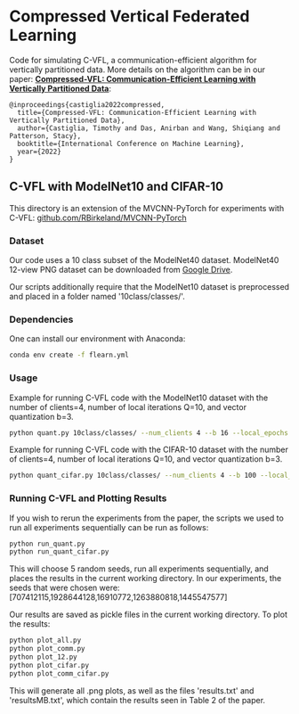 # Compressed Vertical Federated Learning

Code for simulating C-VFL, a communication-efficient algorithm for vertically partitioned data.
More details on the algorithm can be in our paper: [**Compressed-VFL: Communication-Efficient Learning with Vertically
Partitioned Data**](https://arxiv.org/abs/2206.08330):

```
@inproceedings{castiglia2022compressed,
  title={Compressed-VFL: Communication-Efficient Learning with Vertically Partitioned Data},
  author={Castiglia, Timothy and Das, Anirban and Wang, Shiqiang and Patterson, Stacy},
  booktitle={International Conference on Machine Learning},
  year={2022}
}
```

## C-VFL with ModelNet10 and CIFAR-10

This directory is an extension of the MVCNN-PyTorch for 
experiments with C-VFL: [github.com/RBirkeland/MVCNN-PyTorch](https://github.com/RBirkeland/MVCNN-PyTorch)

### Dataset
Our code uses a 10 class subset of the ModelNet40 dataset.
ModelNet40 12-view PNG dataset can be downloaded from [Google Drive](https://drive.google.com/file/d/0B4v2jR3WsindMUE3N2xiLVpyLW8/view).

Our scripts additionally require that the ModelNet10
dataset is preprocessed and placed in a folder
named '10class/classes/'.

### Dependencies
One can install our environment with Anaconda:
```bash
conda env create -f flearn.yml 
```

### Usage
Example for running C-VFL code with the ModelNet10 dataset with the number of clients=4, number of local iterations Q=10, and vector quantization b=3.
```bash
python quant.py 10class/classes/ --num_clients 4 --b 16 --local_epochs 10 --epochs 50 --lr 0.001 --quant_level 8 --vecdim 2 --comp quantize
```
Example for running C-VFL code with the CIFAR-10 dataset with the number of clients=4, number of local iterations Q=10, and vector quantization b=3.
```bash
python quant_cifar.py 10class/classes/ --num_clients 4 --b 100 --local_epochs 10 --epochs 200 --lr 0.0001 --quant_level 8 --vecdim 2 --comp quantize
```

### Running C-VFL and Plotting Results
If you wish to rerun the experiments from the paper,
the scripts we used to run all experiments sequentially
can be run as follows:
```bash
python run_quant.py
python run_quant_cifar.py
```
This will choose 5 random seeds, run all experiments sequentially,
and places the results in the current working directory.
In our experiments, the seeds that were chosen were:
[707412115,1928644128,16910772,1263880818,1445547577]

Our results are saved as pickle files in the current working directory.
To plot the results:
```bash
python plot_all.py
python plot_comm.py
python plot_12.py
python plot_cifar.py
python plot_comm_cifar.py
```
This will generate all .png plots, as well as the files
'results.txt' and 'resultsMB.txt', which contain the
results seen in Table 2 of the paper.
